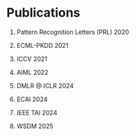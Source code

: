 # Publications

1. Pattern Recognition Letters (PRL) 2020

2. ECML-PKDD 2021

3. ICCV 2021

4. AIML 2022

5. DMLR @ ICLR 2024

6. ECAI 2024

7. IEEE TAI 2024

8. WSDM 2025
